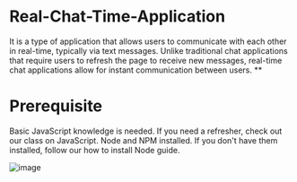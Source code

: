 # Real-Chat-Time-Application
It is a type of application that allows users to communicate with each other in real-time, typically via text messages. Unlike traditional chat applications that require users to refresh the page to receive new messages, real-time chat applications allow for instant communication between users.
**
# Prerequisite
Basic JavaScript knowledge is needed. If you need a refresher, check out our class on JavaScript.
Node and NPM installed. If you don't have them installed, follow our how to install Node guide.

![image](https://github.com/Navneeeetkaur/Real-Chat-Time-Application/assets/140687052/d8456e64-0ef1-4ab7-a8de-c70f44f6112c)
